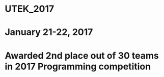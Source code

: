 # UTEK_2017
# January 21-22, 2017
# Awarded 2nd place out of 30 teams in 2017 Programming competition
